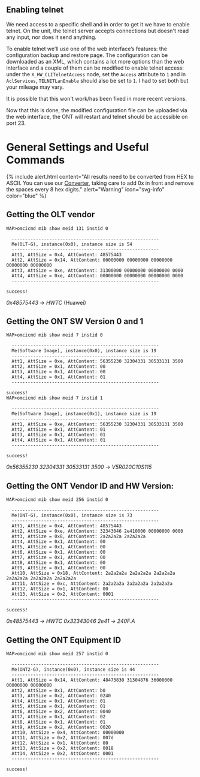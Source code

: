 ## Enabling telnet

We need access to a specific shell and in order to get it we have to enable telnet. On the unit, the telnet server accepts connections but doesn't read any input, nor does it send anything.

To enable telnet we’ll use one of the web interface’s features: the configuration backup and restore page. The configuration can be downloaded as an XML, which contains a lot more options than the web interface and a couple of them can be modified to enable telnet access: under the `X_HW_CLITelnetAccess` node, set the `Access` attribute to `1` and in `AclServices`, `TELNETLanEnable` should also be set to `1`. I had to set both but your mileage may vary.

It is possible that this won't work/has been fixed in more recent versions.

Now that this is done, the modified configuration file can be uploaded via the web interface, the ONT will restart and telnet should be accessible on port 23.


# General Settings and Useful Commands

{% include alert.html content="All results need to be converted from HEX to ASCII. You can use our [Converter](/ascii-hex), taking care to add 0x in front and remove the spaces every 8 hex digits." alert="Warning" icon="svg-info" color="blue" %}

## Getting the OLT vendor

```
WAP>omcicmd mib show meid 131 instid 0

  -------------------------------------------------------
  Me(OLT-G), instance(0x0), instance size is 54
  -------------------------------------------------------
  Att1, AttSize = 0x4, AttContent: 48575443
  Att2, AttSize = 0x14, AttContent: 00000000 00000000 00000000 00000000 00000000
  Att3, AttSize = 0xe, AttContent: 31300000 00000000 00000000 0000
  Att4, AttSize = 0xe, AttContent: 00000000 00000000 00000000 0000
  -------------------------------------------------------

success!
```
*0x48575443* → *HWTC* (Huawei)

## Getting the ONT SW Version 0 and 1

```
WAP>omcicmd mib show meid 7 instid 0

  -------------------------------------------------------
  Me(Software Image), instance(0x0), instance size is 19
  -------------------------------------------------------
  Att1, AttSize = 0xe, AttContent: 56355230 32304331 30533131 3500
  Att2, AttSize = 0x1, AttContent: 00
  Att3, AttSize = 0x1, AttContent: 00
  Att4, AttSize = 0x1, AttContent: 01
  -------------------------------------------------------

success!
WAP>omcicmd mib show meid 7 instid 1

  -------------------------------------------------------
  Me(Software Image), instance(0x1), instance size is 19
  -------------------------------------------------------
  Att1, AttSize = 0xe, AttContent: 56355230 32304331 30533131 3500
  Att2, AttSize = 0x1, AttContent: 01
  Att3, AttSize = 0x1, AttContent: 01
  Att4, AttSize = 0x1, AttContent: 01
  -------------------------------------------------------

success!
```
*0x56355230 32304331 30533131 3500* → *V5R020C10S115*

## Getting the ONT Vendor ID and HW Version:

```
WAP>omcicmd mib show meid 256 instid 0

  -------------------------------------------------------
  Me(ONT-G), instance(0x0), instance size is 73
  -------------------------------------------------------
  Att1, AttSize = 0x4, AttContent: 48575443
  Att2, AttSize = 0xe, AttContent: 32343046 2e410000 00000000 0000
  Att3, AttSize = 0x8, AttContent: 2a2a2a2a 2a2a2a2a
  Att4, AttSize = 0x1, AttContent: 00
  Att5, AttSize = 0x1, AttContent: 00
  Att6, AttSize = 0x1, AttContent: 00
  Att7, AttSize = 0x1, AttContent: 00
  Att8, AttSize = 0x1, AttContent: 00
  Att9, AttSize = 0x1, AttContent: 00
  Att10, AttSize = 0x18, AttContent: 2a2a2a2a 2a2a2a2a 2a2a2a2a 2a2a2a2a 2a2a2a2a 2a2a2a2a
  Att11, AttSize = 0xc, AttContent: 2a2a2a2a 2a2a2a2a 2a2a2a2a
  Att12, AttSize = 0x1, AttContent: 00
  Att13, AttSize = 0x2, AttContent: 0001
  -------------------------------------------------------

success!
```

*0x48575443* → *HWTC*
*0x32343046 2e41* → *240F.A*

## Getting the ONT Equipment ID

```
WAP>omcicmd mib show meid 257 instid 0

  -------------------------------------------------------
  Me(ONT2-G), instance(0x0), instance size is 44
  -------------------------------------------------------
  Att1, AttSize = 0x14, AttContent: 48473830 31304876 36000000 00000000 00000000
  Att2, AttSize = 0x1, AttContent: b0
  Att3, AttSize = 0x2, AttContent: 0240
  Att4, AttSize = 0x1, AttContent: 01
  Att5, AttSize = 0x1, AttContent: 01
  Att6, AttSize = 0x2, AttContent: 0040
  Att7, AttSize = 0x1, AttContent: 02
  Att8, AttSize = 0x1, AttContent: 01
  Att9, AttSize = 0x2, AttContent: 0020
  Att10, AttSize = 0x4, AttContent: 00000000
  Att11, AttSize = 0x2, AttContent: 007d
  Att12, AttSize = 0x1, AttContent: 00
  Att13, AttSize = 0x2, AttContent: 0018
  Att14, AttSize = 0x2, AttContent: 0001
  -------------------------------------------------------

success!
```
